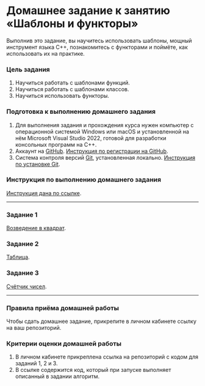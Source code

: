 # Домашнее задание к занятию «Шаблоны и функторы»

Выполнив это задание, вы научитесь использовать шаблоны, мощный инструмент языка C++, познакомитесь с функторами и поймёте, как использовать их на практике.

### Цель задания

1. Научиться работать с шаблонами функций.
2. Научиться работать с шаблонами классов.
3. Научиться использовать функторы.

### Подготовка к выполнению домашнего задания

1. Для выполнения задания и прохождения курса нужен компьютер с операционной системой Windows или macOS и установленной на нём Microsoft Visual Studio 2022, готовой для разработки консольных программ на C++.
2. Аккаунт на [GitHub](https://github.com/). [Инструкция по регистрации на GitHub](https://github.com/netology-code/cppm-homeworks/tree/main/common/sign%20up).
3. Система контроля версий [Git](https://git-scm.com/), установленная локально. [Инструкция по установке Git](https://github.com/netology-code/cppm-homeworks/tree/main/common/download).

### Инструкция по выполнению домашнего задания

[Инструкция дана по ссылке](https://github.com/netology-code/cppm-homeworks/blob/main/common/readme.md).

------

### Задание 1

[Возведение в квадрат](01).

### Задание 2

[Таблица](02).

### Задание 3

[Счётчик чисел](03).

------

### Правила приёма домашней работы

Чтобы сдать домашнее задание, прикрепите в личном кабинете ссылку на ваш репозиторий.

### Критерии оценки домашней работы

1. В личном кабинете прикреплена ссылка на репозиторий с кодом для заданий 1, 2 и 3.
2. В ссылке содержится код, который при запуске выполняет описанный в задании алгоритм.



